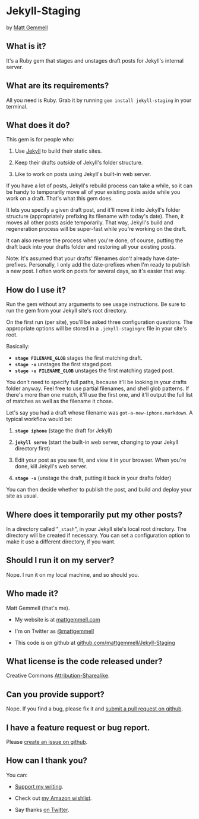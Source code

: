 # Jekyll-Staging

by [Matt Gemmell](http://mattgemmell.com/)


## What is it?

It's a Ruby gem that stages and unstages draft posts for Jekyll's internal server.


## What are its requirements?

All you need is Ruby. Grab it by running `gem install jekyll-staging` in your terminal.


## What does it do?

This gem is for people who:

1. Use [Jekyll](http://jekyllrb.com) to build their static sites.

2. Keep their drafts _outside_ of Jekyll's folder structure.

3. Like to work on posts using Jekyll's built-in web server.

If you have a lot of posts, Jekyll's rebuild process can take a while, so it can be handy to temporarily move all of your existing posts aside while you work on a draft. That's what this gem does.

It lets you specify a given draft post, and it'll move it into Jekyll's folder structure (appropriately prefixing its filename with today's date). Then, it moves all other posts aside temporarily. That way, Jekyll's build and regeneration process will be super-fast while you're working on the draft.

It can also reverse the process when you're done, of course, putting the draft back into your drafts folder and restoring all your existing posts.

Note: It's assumed that your drafts' filenames _don't_ already have date-prefixes. Personally, I only add the date-prefixes when I'm ready to publish a new post. I often work on posts for several days, so it's easier that way.


## How do I use it?

Run the gem without any arguments to see usage instructions. Be sure to run the gem from your Jekyll site's root directory.

On the first run (per site), you'll be asked three configuration questions. The appropriate options will be stored in a `.jekyll-stagingrc` file in your site's root.

Basically:

- **`stage FILENAME_GLOB`** stages the first matching draft.
- **`stage -u`** unstages the first staged post.
- **`stage -u FILENAME_GLOB`** unstages the first matching staged post.

You don't need to specify full paths, because it'll be looking in your drafts folder anyway. Feel free to use partial filenames, and shell glob patterns. If there's more than one match, it'll use the first one, and it'll output the full list of matches as well as the filename it chose.

Let's say you had a draft whose filename was `got-a-new-iphone.markdown`. A typical workflow would be:

1. **`stage iphone`** (stage the draft for Jekyll)

2. **`jekyll serve`** (start the built-in web server, changing to your Jekyll directory first)

3. Edit your post as you see fit, and view it in your browser. When you're done, kill Jekyll's web server.

4. **`stage -u`** (unstage the draft, putting it back in your drafts folder)

You can then decide whether to publish the post, and build and deploy your site as usual.


## Where does it temporarily put my other posts?

In a directory called "`_stash`", in your Jekyll site's local root directory. The directory will be created if necessary. You can set a configuration option to make it use a different directory, if you want.


## Should I run it on my server?

Nope. I run it on my local machine, and so should you.


## Who made it?

Matt Gemmell (that's me).

- My website is at [mattgemmell.com](http://mattgemmell.com)

- I'm on Twitter as [@mattgemmell](http://twitter.com/mattgemmell)

- This code is on github at [github.com/mattgemmell/Jekyll-Staging](http://github.com/mattgemmell/Jekyll-Staging)


## What license is the code released under?

Creative Commons [Attribution-Sharealike](http://creativecommons.org/licenses/by-sa/4.0/).


## Can you provide support?

Nope. If you find a bug, please fix it and [submit a pull request on github](https://github.com/mattgemmell/Jekyll-Staging/pulls).


## I have a feature request or bug report.

Please [create an issue on github](https://github.com/mattgemmell/Jekyll-Staging/issues).


## How can I thank you?

You can:

- [Support my writing](https://www.patreon.com/mattgemmell).

- Check out [my Amazon wishlist](http://www.amazon.co.uk/registry/wishlist/1BGIQ6Z8GT06F).

- Say thanks [on Twitter](http://twitter.com/mattgemmell).
